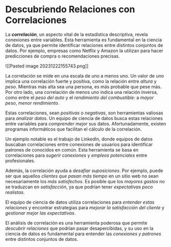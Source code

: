 # Descubriendo Relaciones con Correlaciones

La ***correlación***, un aspecto vital de la estadística descriptiva, revela conexiones entre variables. Esta herramienta es fundamental en la ciencia de datos, ya que permite identificar relaciones entre distintos conjuntos de datos. Por ejemplo, empresas como Netflix y Amazon la utilizan para hacer predicciones de compra o recomendaciones precisas.

![[Pasted image 20231222155743.png]]

La correlación se mide en una escala de uno a menos uno. Un valor de uno implica una correlación fuerte y positiva, como la relación entre *altura* y *peso*. Mientras más alta sea una persona, es más probable que pese más. Por otro lado, una correlación de menos uno indica una relación inversa, como entre el *peso del auto* y el *rendimiento del combustible*: a *mayor peso*, *menor rendimiento*.



Estas correlaciones, sean *positivas o negativas*, son herramientas valiosas para *analizar datos*. Un equipo de ciencia de datos busca estas relaciones entre variables para *comprender mejor* sus datos. Afortunadamente, existen programas informáticos que facilitan el cálculo de la correlación.

Un ejemplo notable es el trabajo de LinkedIn, donde equipos de datos buscaban correlaciones entre conexiones de usuarios para identificar patrones de conocidos en común. Esta herramienta se basa en correlaciones para *sugerir conexiones* y *empleos potenciales* entre profesionales.

Además, la correlación ayuda a *desafiar suposiciones*. Por ejemplo, puede ser que aquellos *clientes que pasan más tiempo* en un sitio web no sean necesariamente los *más satisfechos*. Es posible que los *mayores gastos* no se traduzcan en *satisfacción*, ya que podrían tener *expectativas poco realistas*.

El equipo de ciencia de datos utiliza correlaciones para *entender estas relaciones* y encontrar estrategias para *mejorar la satisfacción del cliente* y *gestionar mejor las expectativas*.

El análisis de correlación es una herramienta poderosa que permite *descubrir relaciones* que podrían pasar desapercibidas, y su uso en la ciencia de datos es fundamental para entender las *conexiones y patrones* entre distintos conjuntos de datos.

